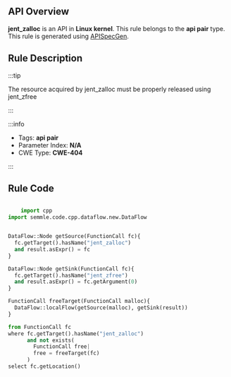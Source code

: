---
---


## API Overview
**jent_zalloc** is an API in **Linux kernel**. This rule belongs to the **api pair** type. This rule is generated using [APISpecGen](../../tools/APISpecGen).
## Rule Description

:::tip

The resource acquired by jent_zalloc must be properly released using jent_zfree

:::

:::info

- Tags: **api pair**
- Parameter Index: **N/A**
- CWE Type: **CWE-404**

:::

## Rule Code
```python

    import cpp
import semmle.code.cpp.dataflow.new.DataFlow


DataFlow::Node getSource(FunctionCall fc){
  fc.getTarget().hasName("jent_zalloc")
  and result.asExpr() = fc
}

DataFlow::Node getSink(FunctionCall fc){
  fc.getTarget().hasName("jent_zfree")
  and result.asExpr() = fc.getArgument(0)
}

FunctionCall freeTarget(FunctionCall malloc){
  DataFlow::localFlow(getSource(malloc), getSink(result))
}

from FunctionCall fc
where fc.getTarget().hasName("jent_zalloc")
      and not exists(
        FunctionCall free| 
        free = freeTarget(fc)
      )
select fc.getLocation()

    
```